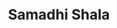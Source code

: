 ---
layout: project-alt
slug: samadhi-shala
title: Samadhi Shala
title_html: Samadhi<br>Shala
description_html: Our client came to us as part of their studio's rebrand. Their aim was to portray themselves as a traditional, simple yoga studio with selection of four class types, each led by one of their three dedicated instructors. They wanted something feminine, to balance the masqueline method of yoga that they offer. They needed a minimal site, easy for their members to navigate, and a platform that showcased their services and facilitated seamless online bookings.<br><br>To realize their intention of streamlining their offerings and simplifying the booking process for their clients, we executed the following strategies.<br><br><ul><li>Simplified their homepage to highlight the four types of classes their offered and three qualified teachers.</li><li>Integrated an affordable, branded scheduling system, allowing members to save it as a convenient application on their mobile devise.</li><li>Crafted a clean and user-friendly four-page website design, ensuring effortless navigation for visitors and optimizing the conversion rate, transforming visitors into loyal members.</li><li>Implememnted a robust SWO strategy, making it effortless for prospective members to find their studio with a quick Google search.</li></ul>The outcome was a minimalist, feminine website that easily facilitates booking for both current and potential members. It elegantly conveyed their rebranded essence, making it a seamless experience for anyone seeking traditional ashtanga yoga classes within Paris.

featured-image: /images/portfolio-projects/samadhi-shala/samadhi-shala-featured-image.jpg
gallery: 
  - image: /images/portfolio-projects/samadhi-shala/samadhi-shala-mobile.jpg
    alt-text: Mobile View of Samadhi Studio's Website
  - image: /images/portfolio-projects/samadhi-shala/samadhi-shala-laptop.jpg
    alt-text: Laptop View of Samadhi Studio's Website
  - image: /images/samkalpa-portfolio-10.jpg
    alt-text: Stylish Desk Space 
domain: https://samadhishala.samkalpacreative.com
seo: 
  hide-from-google: true
---